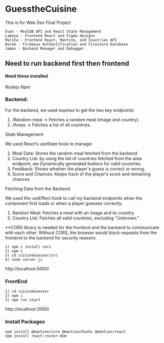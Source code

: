 # GuesstheCuisine
This is for Web Dev Final Project
```
Evan - MealDB API and React State Management
Lameya - Frontend React and Figma designs
Maliha - Frontend React, Mantine, and Countries API
Derek - Firebase Authentification and Firestore Database
James - Backend Manager and Debugger
```


## Need to run backend first then frontend
#### Need these installed
Nodejs
Npm

### Backend:

For the backend, we used express to get the two key endpoints:
1) /Random-meal → Fetches a random meal (image and country).
2) /Areas → Fetches a list of all countries.

State Management

We used React’s useState hook to manage:
1) Meal Data: Stores the random meal fetched from the backend.
2) Country List: by using the list of countries fetched from the area endpoint, we Dynamically generated buttons for valid countries.
3) Feedback: Shows whether the player's guess is correct or wrong.
4) Score and Chances: Keeps track of the player’s score and remaining chances

Fetching Data from the Backend

We used the useEffect hook to call my backend endpoints when the component first loads or when a player guesses correctly.
1) Random Meal: Fetches a meal with an image and its country.
2) Country List: Fetches all valid countries, excluding "Unknown."

**CORS library is needed for the frontend and the backend to communicate with each other. 
Without CORS, the browser would block requests from the frontend to the backend for security reasons.

```
1) npm i install cors
2) npm i
3) cd cuisineGuesser/src
4) node server.js
```
http://localhost:5000/


### FrontEnd
```
1) cd cuisineGuesser
2) npm i
3) npm run start
```

http://localhost:3000/


### Install Packages


```
npm install @mantine/core @mantine/hooks @emotion/react
npm install react-router-dom 
```
